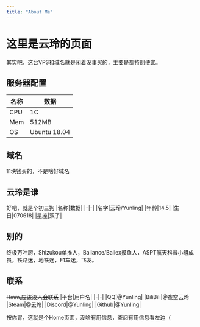 ```yaml
---
title: "About Me"
---
```



# 这里是云玲的页面

其实吧，这台VPS和域名就是闲着没事买的，主要是都特别便宜。

## 服务器配置
|名称|数据|
|-|-|
|CPU|1C|
|Mem|512MB|
|OS|Ubuntu 18.04

## 域名
11块钱买的，不是啥好域名

## 云玲是谁
好吧，就是个初三狗
|名称|数据|
|-|-|
|名字|云玲/Yunling|
|年龄|14.5|
|生日|070618|
|星座|双子|

## 别的

终极万叶厨，Shizukou单推人，Ballance/Ballex摸鱼人，ASPT航天科普小组成员，铁路迷，地铁迷，F1车迷，飞友。

## 联系

~~Hmm,应该没人会联系~~
|平台|用户名|
|-|-|
|QQ|@Yunling|
|BiliBili|@夜空云玲
|Steam|@云玲|
|Discord|@Yunling|
|Github|@Yunling|

按你胃，这就是个Home页面，没啥有用信息，查阅有用信息看左边（